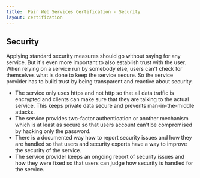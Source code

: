```yaml
---
title:  Fair Web Services Certification - Security
layout: certification
---
```

## Security

Applying standard security measures should go without saying for any service. But it's even more important to also establish trust with the user. When relying on a service run by somebody else, users can't check for themselves what is done to keep the service secure. So the service provider has to build trust by being transparent and reactive about security.

* The service only uses https and not http so that all data traffic is encrypted and clients can make sure that they are talking to the actual service. This keeps private data secure and prevents man-in-the-middle attacks.
* The service provides two-factor authentication or another mechanism which is at least as secure so that users account can't be compromised by hacking only the password.
* There is a documented way how to report security issues and how they are handled so that users and security experts have a way to improve the security of the service.
* The service provider keeps an ongoing report of security issues and how they were fixed so that users can judge how security is handled for the service.
